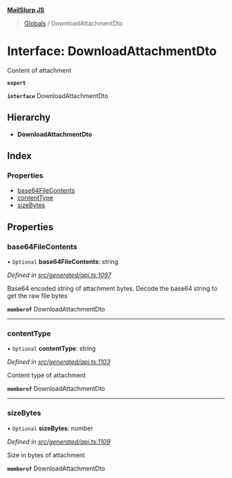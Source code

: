 **[MailSlurp JS](../README.md)**

> [Globals](../README.md) / DownloadAttachmentDto

# Interface: DownloadAttachmentDto

Content of attachment

**`export`** 

**`interface`** DownloadAttachmentDto

## Hierarchy

* **DownloadAttachmentDto**

## Index

### Properties

* [base64FileContents](downloadattachmentdto.md#base64filecontents)
* [contentType](downloadattachmentdto.md#contenttype)
* [sizeBytes](downloadattachmentdto.md#sizebytes)

## Properties

### base64FileContents

• `Optional` **base64FileContents**: string

*Defined in [src/generated/api.ts:1097](https://github.com/mailslurp/mailslurp-client/blob/8726614/src/generated/api.ts#L1097)*

Base64 encoded string of attachment bytes. Decode the base64 string to get the raw file bytes

**`memberof`** DownloadAttachmentDto

___

### contentType

• `Optional` **contentType**: string

*Defined in [src/generated/api.ts:1103](https://github.com/mailslurp/mailslurp-client/blob/8726614/src/generated/api.ts#L1103)*

Content type of attachment

**`memberof`** DownloadAttachmentDto

___

### sizeBytes

• `Optional` **sizeBytes**: number

*Defined in [src/generated/api.ts:1109](https://github.com/mailslurp/mailslurp-client/blob/8726614/src/generated/api.ts#L1109)*

Size in bytes of attachment

**`memberof`** DownloadAttachmentDto
